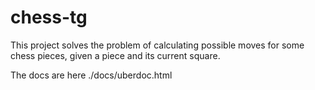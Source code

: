 # chess-tg

This project solves the problem of calculating possible moves for some chess pieces, given a piece and its current square.

The docs are here ./docs/uberdoc.html
